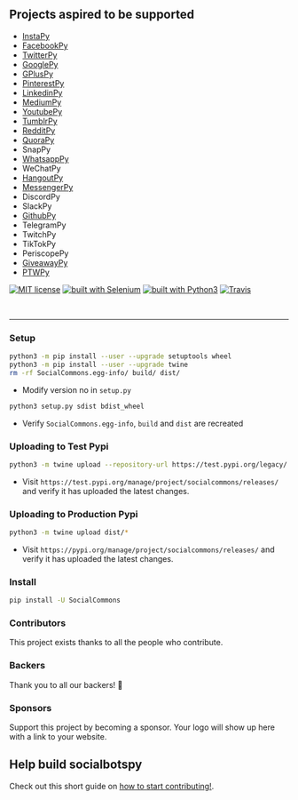 
## Projects aspired to be supported

- [InstaPy](https://github.com/socialbotspy/InstaPy)
- [FacebookPy](https://github.com/socialbotspy/FacebookPy)
- [TwitterPy](https://github.com/socialbotspy/TwitterPy)
- [GooglePy](https://github.com/socialbotspy/GooglePy)
- [GPlusPy](https://github.com/socialbotspy/GPlusPy)
- [PinterestPy](https://github.com/socialbotspy/PinterestPy)
- [LinkedinPy](https://github.com/socialbotspy/LinkedinPy)
- [MediumPy](https://github.com/socialbotspy/MediumPy)
- [YoutubePy](https://github.com/socialbotspy/YoutubePy)
- [TumblrPy](https://github.com/socialbotspy/TumblrPy)
- [RedditPy](https://github.com/socialbotspy/RedditPy)
- [QuoraPy](https://github.com/socialbotspy/QuoraPy)
- SnapPy
- [WhatsappPy](https://github.com/socialbotspy/WhatsappPy)
- WeChatPy
- [HangoutPy](https://github.com/socialbotspy/HangoutPy)
- [MessengerPy](https://github.com/socialbotspy/MessengerPy)
- DiscordPy
- SlackPy
- [GithubPy](https://github.com/socialbotspy/GithubPy)
- TelegramPy
- TwitchPy
- TikTokPy
- PeriscopePy
- [GiveawayPy](https://github.com/socialbotspy/GiveawayPy)
- [PTWPy](https://github.com/socialbotspy/PTWPy)

[![MIT license](https://img.shields.io/badge/license-GPLv3-blue.svg)](https://github.com/socialbotspy/FacebookPy/blob/master/LICENSE)
[![built with Selenium](https://img.shields.io/badge/built%20with-Selenium-yellow.svg)](https://github.com/SeleniumHQ/selenium)
[![built with Python3](https://img.shields.io/badge/built%20with-Python3-red.svg)](https://www.python.org/)
[![Travis](https://img.shields.io/travis/rust-lang/rust.svg)](https://travis-ci.org/socialbotspy/FacebookPy)

<br />

---
### Setup

```bash
python3 -m pip install --user --upgrade setuptools wheel
python3 -m pip install --user --upgrade twine
rm -rf SocialCommons.egg-info/ build/ dist/
```

- Modify version no in `setup.py`

```bash
python3 setup.py sdist bdist_wheel
```

- Verify `SocialCommons.egg-info`, `build` and `dist` are recreated

### Uploading to Test Pypi
```bash
python3 -m twine upload --repository-url https://test.pypi.org/legacy/ dist/*
```
- Visit `https://test.pypi.org/manage/project/socialcommons/releases/` and verify it has uploaded the latest changes.

### Uploading to Production Pypi
```bash
python3 -m twine upload dist/*
```
- Visit `https://pypi.org/manage/project/socialcommons/releases/` and verify it has uploaded the latest changes.

### Install
```bash
pip install -U SocialCommons
```

### Contributors

This project exists thanks to all the people who contribute.

### Backers

Thank you to all our backers! 🙏

### Sponsors

Support this project by becoming a sponsor. Your logo will show up here with a link to your website.


## Help build socialbotspy
Check out this short guide on [how to start contributing!](https://github.com/InstaPy/instapy-docs/blob/master/CONTRIBUTORS.md).
